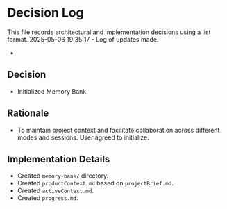 # Decision Log

This file records architectural and implementation decisions using a list format.
2025-05-06 19:35:17 - Log of updates made.

*

## Decision

* Initialized Memory Bank.

## Rationale 

* To maintain project context and facilitate collaboration across different modes and sessions. User agreed to initialize.

## Implementation Details

* Created `memory-bank/` directory.
* Created `productContext.md` based on `projectBrief.md`.
* Created `activeContext.md`.
* Created `progress.md`.